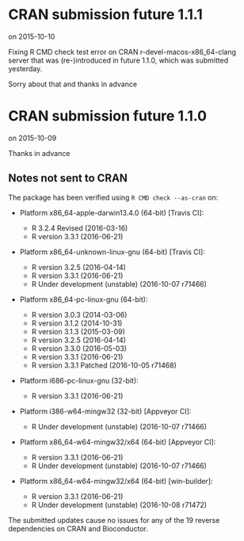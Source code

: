 # CRAN submission future 1.1.1
on 2015-10-10

Fixing R CMD check test error on CRAN r-devel-macos-x86_64-clang server that was (re-)introduced in future 1.1.0, which was submitted yesterday.

Sorry about that and thanks in advance


# CRAN submission future 1.1.0
on 2015-10-09

Thanks in advance


## Notes not sent to CRAN
The package has been verified using `R CMD check --as-cran` on:

* Platform x86_64-apple-darwin13.4.0 (64-bit) [Travis CI]:
  - R 3.2.4 Revised (2016-03-16)
  - R version 3.3.1 (2016-06-21)
  
* Platform x86_64-unknown-linux-gnu (64-bit) [Travis CI]:
  - R version 3.2.5 (2016-04-14)
  - R version 3.3.1 (2016-06-21)
  - R Under development (unstable) (2016-10-07 r71466)

* Platform x86_64-pc-linux-gnu (64-bit):
  - R version 3.0.3 (2014-03-06)
  - R version 3.1.2 (2014-10-31)
  - R version 3.1.3 (2015-03-09)
  - R version 3.2.5 (2016-04-14)
  - R version 3.3.0 (2016-05-03)
  - R version 3.3.1 (2016-06-21)
  - R version 3.3.1 Patched (2016-10-05 r71468)

* Platform i686-pc-linux-gnu (32-bit):
  - R version 3.3.1 (2016-06-21)
  
* Platform i386-w64-mingw32 (32-bit) [Appveyor CI]:
  - R Under development (unstable) (2016-10-07 r71466)

* Platform x86_64-w64-mingw32/x64 (64-bit) [Appveyor CI]:
  - R version 3.3.1 (2016-06-21)
  - R Under development (unstable) (2016-10-07 r71466)

* Platform x86_64-w64-mingw32/x64 (64-bit) [win-builder]:
  - R version 3.3.1 (2016-06-21)
  - R Under development (unstable) (2016-10-08 r71472)

The submitted updates cause no issues for any of the
19 reverse dependencies on CRAN and Bioconductor.
